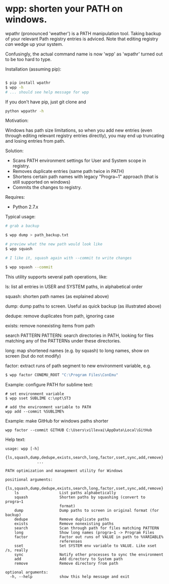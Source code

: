 # wpp: shorten your PATH on windows.

wpathr (pronounced 'weather') is a PATH manipulation tool. Taking backup of your relevant Path registry entries is
adviced. Note that editing registry *can* wedge up your system.

Confusingly, the actual command name is now 'wpp' as 'wpathr' turned out to be too hard to type.

Installation (assuming pip):

```sh

$ pip install wpathr
$ wpp -h
# ... should see help message for wpp
```

If you don't have pip, just git clone and

```sh
python wppathr -h
```

Motivation:

Windows has path size limitations, so when you add new entries (even through editing relevant registry entries
directly), you may end up truncating and losing entries from path.

Solution:

- Scans PATH environment settings for User and System scope in registry.
- Removes duplicate entries (same path twice in PATH)
- Shortens certain path names with legacy "Progra~1" approach (that is
  still supported on windows)
- Commits the changes to registry.

Requires:

- Python 2.7.x

Typical usage:

```sh
# grab a backup

$ wpp dump > path_backup.txt

# preview what the new path would look like
$ wpp squash

# I like it, squash again with --commit to write changes

$ wpp squash --commit
```

This utility supports several path operations, like:

ls: list all entries in USER and SYSTEM paths, in alphabetical order

squash: shorten path names (as explained above)

dump: dump paths to screen. Useful as quick backup (as illustrated above)

dedupe: remove duplicates from path, ignoring case

exists: remove nonexisting items from path

search PATTERN PATTERN: search directories in PATH, looking for files matching any of
 the PATTERNs under these directories.

long: map shortened names (e.g. by squash) to long names, show on screen (but do not modify)

factor: extract runs of path segment to new environment variable, e.g.

```sh
$ wpp factor CONEMU_ROOT "C:\Program Files\ConEmu"

```

Example: configure PATH for sublime text:

```
# set environment variable
$ wpp sset SUBLIME c:\opt\ST3

# add the environment variable to PATH
wpp add --commit %SUBLIME%
```

Example: make GitHub for windows paths shorter

```
wpp factor --commit GITHUB C:\Users\villevai\AppData\Local\GitHub
```

Help text:

```
usage: wpp [-h]
              {ls,squash,dump,dedupe,exists,search,long,factor,sset,sync,add,remove}
              ...

PATH optimization and management utility for Windows

positional arguments:
  {ls,squash,dump,dedupe,exists,search,long,factor,sset,sync,add,remove}
    ls                  List paths alphabetically
    squash              Shorten paths by squashing (convert to progra~1
                        format)
    dump                Dump paths to screen in original format (for backup)
    dedupe              Remove duplicate paths
    exists              Remove nonexisting paths
    search              Scan through path for files matching PATTERN
    long                Show long names (progra~1 -> Program Files
    factor              Factor out runs of VALUE in path to %VARIABLE%
                        referenses
    sset                Set SYSTEM env variable to VALUE. Like xset /s, really
    sync                Notify other processes to sync the environment
    add                 Add directory to System path
    remove              Remove directory from path

optional arguments:
  -h, --help            show this help message and exit
```
